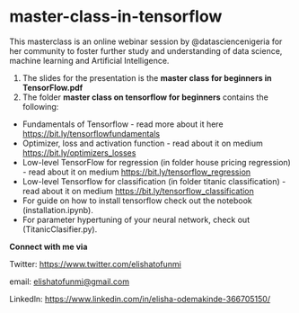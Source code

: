 # master-class-in-tensorflow
This masterclass is an online webinar session by @datasciencenigeria for her community to foster further study and understanding of data science, machine learning and Artificial Intelligence. 

1. The slides for the presentation is the **master class for beginners in TensorFlow.pdf**
2. The folder **master class on tensorflow for beginners** contains the following:
  * Fundamentals of Tensorflow - read more about it  here https://bit.ly/tensorflowfundamentals
  * Optimizer, loss and activation function - read about it on medium  https://bit.ly/optimizers_losses 
  * Low-level TensorFlow for regression (in folder house pricing regression) - read about it on medium https://bit.ly/tensorflow_regression
  * Low-level Tensorflow for classification (in folder titanic classification) - read about it on medium https://bit.ly/tensorflow_classification
  * For guide on how to install tensorflow check out the notebook (installation.ipynb).
  * For parameter hypertuning of your neural network, check out (TitanicClasifier.py).
  
  
**Connect with me via**

Twitter: https://www.twitter.com/elishatofunmi 

email: elishatofunmi@gmail.com 

Linkedln: https://www.linkedin.com/in/elisha-odemakinde-366705150/



